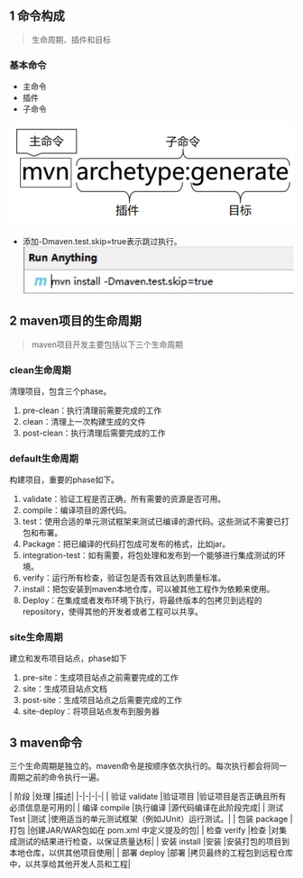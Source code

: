 ## 1 命令构成

> 生命周期、插件和目标
### 基本命令

* 主命令
* 插件
* 子命令

![](image/2022-10-30-14-14-47.png)




* 添加-Dmaven.test.skip=true表示跳过执行。
![](image/2022-11-05-21-47-56.png)


## 2 maven项目的生命周期


> maven项目开发主要包括以下三个生命周期
### clean生命周期

清理项目，包含三个phase。

1. pre-clean：执行清理前需要完成的工作
2. clean：清理上一次构建生成的文件
3. post-clean：执行清理后需要完成的工作

### default生命周期
构建项目，重要的phase如下。

1. validate：验证工程是否正确，所有需要的资源是否可用。
1. compile：编译项目的源代码。  
1. test：使用合适的单元测试框架来测试已编译的源代码。这些测试不需要已打包和布署。
1. Package：把已编译的代码打包成可发布的格式，比如jar。
1. integration-test：如有需要，将包处理和发布到一个能够进行集成测试的环境。
1. verify：运行所有检查，验证包是否有效且达到质量标准。
1. install：把包安装到maven本地仓库，可以被其他工程作为依赖来使用。
1. Deploy：在集成或者发布环境下执行，将最终版本的包拷贝到远程的repository，使得其他的开发者或者工程可以共享。

### site生命周期
建立和发布项目站点，phase如下

1. pre-site：生成项目站点之前需要完成的工作
2. site：生成项目站点文档
3. post-site：生成项目站点之后需要完成的工作
4. site-deploy：将项目站点发布到服务器


## 3 maven命令

三个生命周期是独立的。maven命令是按顺序依次执行的。每次执行都会将同一周期之前的命令执行一遍。

<!-- ![](image/生命周期.png) -->

| 阶段	|处理	|描述|
|-|-|-|-|
| 验证 validate	|验证项目	|验证项目是否正确且所有必须信息是可用的|
| 编译 compile	|执行编译	|源代码编译在此阶段完成|
| 测试 Test	|测试	|使用适当的单元测试框架（例如JUnit）运行测试。|
| 包装 package	|打包	|创建JAR/WAR包如在 pom.xml 中定义提及的包|
| 检查 verify	|检查	|对集成测试的结果进行检查，以保证质量达标|
| 安装 install	|安装	|安装打包的项目到本地仓库，以供其他项目使用|
| 部署 deploy	|部署	|拷贝最终的工程包到远程仓库中，以共享给其他开发人员和工程|